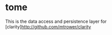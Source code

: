# tome

This is the data access and persistence layer for
[clarity]http://github.com/mtrower/clarity

